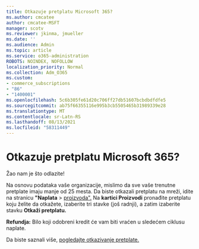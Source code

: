 ```yaml
---
title: Otkazuje pretplatu Microsoft 365?
ms.author: cmcatee
author: cmcatee-MSFT
manager: scotv
ms.reviewer: jkinma, jmueller
ms.date: ''
ms.audience: Admin
ms.topic: article
ms.service: o365-administration
ROBOTS: NOINDEX, NOFOLLOW
localization_priority: Normal
ms.collection: Adm_O365
ms.custom:
- commerce_subscriptions
- "86"
- "1400001"
ms.openlocfilehash: 5c6b305fe61d20c706ff27db51607bcbdbdfdfe5
ms.sourcegitcommit: ab75f66355116e995b3cb5505465b31989339e28
ms.translationtype: MT
ms.contentlocale: sr-Latn-RS
ms.lasthandoff: 08/13/2021
ms.locfileid: "58311449"
---
```

# <a name="canceling-your-microsoft-365-subscription"></a>Otkazuje pretplatu Microsoft 365?

Žao nam je što odlazite!
  
Na osnovu podataka vaše organizacije, mislimo da sve vaše trenutne pretplate imaju manje od 25 mesta. Da biste otkazali pretplatu na mreži, idite na stranicu **"Naplata** \> [proizvoda".](https://go.microsoft.com/fwlink/p/?linkid=842054) Na **kartici Proizvodi** pronađite pretplatu koju želite da otkažete, izaberite tri stavke (još radnji), a zatim izaberite stavku **Otkaži pretplatu.**
  
**Refundja:** Bilo koji odobreni kredit će vam biti vraćen u sledećem ciklusu naplate.

Da biste saznali više, [pogledajte otkazivanje pretplate.](https://docs.microsoft.com/microsoft-365/commerce/subscriptions/cancel-your-subscription)